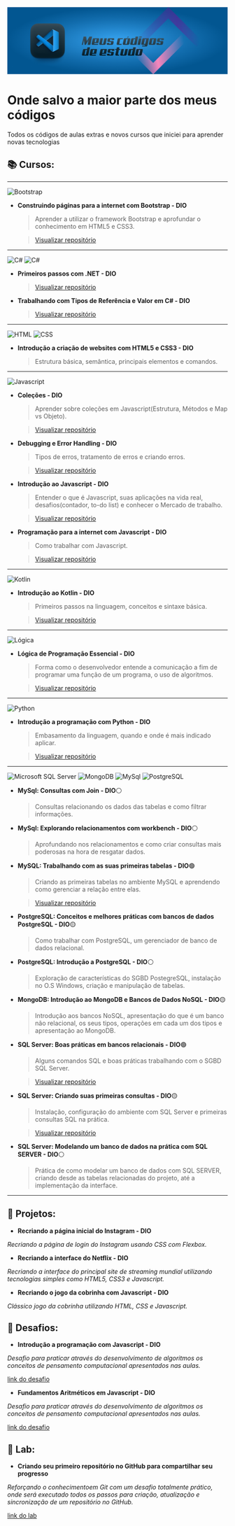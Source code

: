 ![enter image description here](./cover.png)
# Onde salvo a maior parte dos meus códigos

Todos os códigos de aulas extras e novos cursos que iniciei para aprender novas tecnologias

## 📚 Cursos:

---

![Bootstrap](https://img.shields.io/badge/Bootstrap-563D7C?style=for-the-badge&logo=bootstrap&logoColor=white)

- **Construindo páginas para a internet com Bootstrap - DIO**

    > Aprender a utilizar o framework Bootstrap e aprofundar o conhecimento em HTML5 e CSS3.

    > [Visualizar repositório]()

---

![C#](https://img.shields.io/badge/C%23-239120?style=for-the-badge&logo=c-sharp&logoColor=white)
![C#](https://img.shields.io/badge/.NET-512BD4?style=for-the-badge&logo=dotnet&logoColor=white)

- **Primeiros passos com .NET - DIO**

    > [Visualizar repositório](./Primeiros%20passos%20com%20.NET/)

- **Trabalhando com Tipos de Referência e Valor em C# - DIO**

    > [Visualizar repositório](./Trabalhando%20com%20Tipos%20de%20Refer%C3%AAncia%20e%20Valor/)

---
![HTML](https://img.shields.io/badge/HTML5-E34F26?style=for-the-badge&logo=html5&logoColor=white)
![CSS](https://img.shields.io/badge/CSS3-1572B6?style=for-the-badge&logo=css3&logoColor=white)

- **Introdução  a criação de websites com HTML5 e CSS3 - DIO**

    > Estrutura básica, semântica, principais elementos e comandos.

---

![Javascript](https://img.shields.io/badge/JavaScript-323330?style=for-the-badge&logo=javascript&logoColor=F7DF1E)

- **Coleções - DIO**

    > Aprender sobre coleções em Javascript(Estrutura, Métodos e Map vs Objeto).

    > [Visualizar repositório](./Cole%C3%A7%C3%B5es/)

- **Debugging e Error Handling - DIO**

    > Tipos de erros, tratamento de erros e criando erros.

    > [Visualizar repositório](./Debugging%20e%20Error%20Handling/)

- **Introdução  ao Javascript - DIO**
    
    > Entender o que é Javascript, suas aplicações na vida real, desafios(contador, to-do list) e conhecer o Mercado de trabalho.

    > [Visualizar repositório](./Introdu%C3%A7%C3%A3o%20ao%20JavaScript/)

- **Programação para a internet com Javascript - DIO**

    > Como trabalhar com Javascript.

    > [Visualizar repositório](./Programa%C3%A7%C3%A3o%20para%20internet%20com%20JavaScript/)

---

![Kotlin](https://img.shields.io/badge/Kotlin-0095D5?&style=for-the-badge&logo=kotlin&logoColor=white)

- **Introdução  ao Kotlin - DIO**

    > Primeiros passos na linguagem, conceitos e sintaxe básica.

    > [Visualizar repositório](./Introdu%C3%A7%C3%A3o%20ao%20Kotlin/)

---

![Lógica](https://img.shields.io/badge/Notepad++-90E59A.svg?style=for-the-badge&logo=notepad%2B%2B&logoColor=black)

- **Lógica de Programação Essencial - DIO**

    > Forma como o desenvolvedor entende a comunicação a fim de programar uma função de um programa, o uso de algoritmos.

    > [Visualizar repositório](./L%C3%B3gica%20de%20Programa%C3%A7%C3%A3o%20Essencial/)

---

![Python](https://img.shields.io/badge/Python-FFD43B?style=for-the-badge&logo=python&logoColor=blue)

- **Introdução  a programação com Python - DIO**

    > Embasamento da linguagem, quando e onde é mais indicado aplicar.

    > [Visualizar repositório](./Introdu%C3%A7%C3%A3o%20%C3%A0%20programa%C3%A7%C3%A3o%20com%20Python/)

---

![Microsoft SQL Server](https://img.shields.io/badge/Microsoft%20SQL%20Server-CC2927?style=for-the-badge&logo=microsoft%20sql%20server&logoColor=white)
![MongoDB](https://img.shields.io/badge/MongoDB-4EA94B?style=for-the-badge&logo=mongodb&logoColor=white)
![MySql](https://img.shields.io/badge/MySQL-005C84?style=for-the-badge&logo=mysql&logoColor=white)
![PostgreSQL](https://img.shields.io/badge/PostgreSQL-316192?style=for-the-badge&logo=postgresql&logoColor=white)

- **MySql: Consultas com Join - DIO**⚪

    > Consultas relacionando os dados das tabelas e como filtrar informações.

- **MySql: Explorando relacionamentos com workbench - DIO**⚪

    > Aprofundando nos relacionamentos e como criar consultas mais poderosas na hora de resgatar dados.

- **MySQL: Trabalhando com as suas primeiras tabelas - DIO**🟢

    > Criando as primeiras tabelas no ambiente MySQL e aprendendo como gerenciar a relação entre elas.

    > [Visualizar repositório](./MySQL%20-%20Trabalhando%20com%20as%20suas%20primeiras%20tabelas/)

- **PostgreSQL: Conceitos e melhores práticas com bancos de dados PostgreSQL - DIO**🟡

    > Como trabalhar com PostgreSQL, um gerenciador de banco de dados relacional.

- **PostgreSQL: Introdução a PostgreSQL - DIO**⚪

    > Exploração de características do SGBD PostegreSQL, instalação no O.S Windows, criação e manipulação de tabelas.

- **MongoDB: Introdução ao MongoDB e Bancos de Dados NoSQL - DIO**🟡

    > Introdução aos bancos NoSQL, apresentação do que é um banco não relacional, os seus tipos, operações em cada um dos tipos e apresentação ao MongoDB.

- **SQL Server: Boas práticas em bancos relacionais - DIO**🟢

    > Alguns comandos SQL e boas práticas trabalhando com o SGBD SQL Server.

    > [Visualizar repositório](./SQL%20SERVER%20-%20Boas%20pr%C3%A1ticas%20em%20bancos%20relacionais/)

- **SQL Server: Criando suas primeiras consultas - DIO**🟡

    > Instalação, configuração do ambiente com SQL Server e  primeiras consultas SQL na prática.
    
    > [Visualizar repositório](./SQL%20SERVER%20-%20Criando%20suas%20primeiras%20consultas/)

- **SQL Server: Modelando um banco de dados na prática com SQL SERVER - DIO**⚪

    > Prática de como modelar um banco de dados com SQL SERVER, criando desde as tabelas relacionadas do projeto, até a implementação da interface.

---

## 📑 Projetos:

- **Recriando a página inicial do Instagram - DIO**

_Recriando a página de login do Instagram usando CSS com Flexbox._

- **Recriando a interface do Netflix - DIO**

_Recriando a interface do principal site de streaming mundial utilizando tecnologias simples como HTML5, CSS3 e Javascript._

- **Recriando o jogo da cobrinha com Javascript - DIO**

_Clássico jogo da cobrinha utilizando HTML, CSS e Javascript._

## 👾 Desafios:

- **Introdução a programação com Javascript - DIO**

_Desafio para praticar através do desenvolvimento de algoritmos os conceitos de pensamento computacional apresentados nas aulas._

[link do desafio](https://web.dio.me/coding/introducao-a-programacao-com-javascript/algorithm/visita-na-feira?back=/track/html-web-developer)

- **Fundamentos Aritméticos em Javascript - DIO**

_Desafio para praticar através do desenvolvimento de algoritmos os conceitos de pensamento computacional apresentados nas aulas._

[link do desafio](https://web.dio.me/coding/fundamentos-aritmeticos-em-javascript/algorithm/quantidade-de-numeros-positivos?back=/track/html-web-developer)

## 💾 Lab:

- **Criando seu primeiro repositório no GitHub para compartilhar seu progresso**

_Reforçando o conhecimentoem Git com um desafio totalmente prático, onde será executado todos os passos para criação, atualização e sincronização de um repositório no GitHub._

[link do lab](https://web.dio.me/lab/criando-seu-primeiro-repositorio-no-github-para-compartilhar-seu-progresso/learning/e714fb1c-4990-4c47-99a5-d97703e40b4d)
